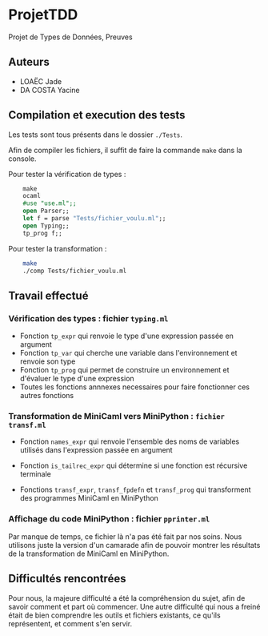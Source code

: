 # ProjetTDD
Projet de Types de Données, Preuves

## Auteurs
 - LOAËC Jade
 - DA COSTA Yacine

## Compilation et execution des tests
Les tests sont tous présents dans le dossier `./Tests`.

Afin de compiler les fichiers, il suffit de faire la commande `make` dans la console. 

Pour tester la vérification de types : 
```ocaml
    make
    ocaml
    #use "use.ml";;
    open Parser;;
    let f = parse "Tests/fichier_voulu.ml";;
    open Typing;;
    tp_prog f;;
```

Pour tester la transformation : 
```sh
    make
    ./comp Tests/fichier_voulu.ml
```

## Travail effectué

### Vérification des types : fichier `typing.ml`
 - Fonction `tp_expr` qui renvoie le type d'une expression passée en argument
 - Fonction `tp_var` qui cherche une variable dans l'environnement et renvoie son type 
 - Fonction `tp_prog` qui permet de construire un environnement et d'évaluer le type d'une expression 
 - Toutes les fonctions annnexes necessaires pour faire fonctionner ces autres fonctions

### Transformation de MiniCaml vers MiniPython : `fichier transf.ml`

- Fonction `names_expr` qui renvoie l'ensemble des noms de variables utilisés dans l'expression passée en argument

- Fonction `is_tailrec_expr` qui détermine si une fonction est récursive terminale

- Fonctions `transf_expr`, `transf_fpdefn` et `transf_prog` qui transforment des programmes MiniCaml en MiniPython

### Affichage du code MiniPython : fichier `pprinter.ml`

Par manque de temps, ce fichier là n'a pas été fait par nos soins. Nous utilisons juste la version d'un camarade afin de pouvoir montrer les résultats de la transformation de MiniCaml en MiniPython.

## Difficultés rencontrées

Pour nous, la majeure difficulté a été la compréhension du sujet, afin de savoir comment et part où commencer. Une autre difficulté qui nous a freiné était de bien comprendre les outils et fichiers existants, ce qu'ils représentent, et comment s'en servir.
